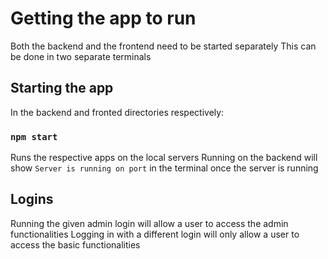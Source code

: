 # Getting the app to run

Both the backend and the frontend need to be started separately
This can be done in two separate terminals

## Starting the app

In the backend and fronted directories respectively:

### `npm start`

Runs the respective apps on the local servers
Running on the backend will show `Server is running on port` in the terminal once the server is running

## Logins

Running the given admin login will allow a user to access the admin functionalities
Logging in with a different login will only allow a user to access the basic functionalities
